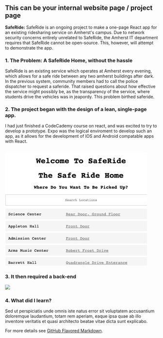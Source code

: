 ## This can be your internal website page / project page

**SafeRide:** SafeRide is an ongoing project to make a one-page React app for an existing ridesharing service on Amherst's campus. Due to network security concerns entirely unrelated to SafeRide, the Amherst IT department requires that SafeRide cannot be open-source. This, however, will attempt to demonstrate the app.

### 1. The Problem: A SafeRide Home, without the hassle
 
SafeRide is an existing service which operates at Amherst every evening, which allows for a safe ride between any two amherst buildings after dark. In the previous system, community members had to call the police dispatcher to request a saferide. That raised questions about how effective the service might possibly be, as the transparency of the service, where students drive the vehicles was in jeapordy. This problem birthed saferide.


### 2. The project began with the design of a lean, single-page app.

I had just finished a CodeCademy course on react, and was excited to try to develop a prototype. Expo was the logical enviroment to develop such an app, as it allows for the development of IOS and Android compatable apps with React.

```<h1>SAFERIDE</h1>
```
<img src="images/reactapp.jpeg?raw=true"/>

### 3. It then required a back-end

<img src="images/dummy_thumbnail.jpg?raw=true"/>

### 4. What did I learn?

Sed ut perspiciatis unde omnis iste natus error sit voluptatem accusantium doloremque laudantium, totam rem aperiam, eaque ipsa quae ab illo inventore veritatis et quasi architecto beatae vitae dicta sunt explicabo. 

For more details see [GitHub Flavored Markdown](https://guides.github.com/features/mastering-markdown/).
